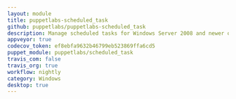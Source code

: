 ```yaml
---
layout: module
title: puppetlabs-scheduled_task
github: puppetlabs/puppetlabs-scheduled_task
description: Manage scheduled tasks for Windows Server 2008 and newer operating systems.
appveyor: true
codecov_token: ef8ebfa9632b46799eb523869ffa6cd5
puppet_module: puppetlabs/scheduled_task
travis_com: false
travis_org: true
workflow: nightly
category: Windows
desktop: true
---
```

